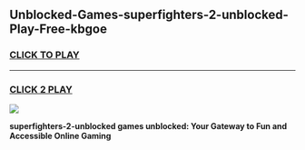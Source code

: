
## Unblocked-Games-superfighters-2-unblocked-Play-Free-kbgoe
<h3>
<a href="https://premium76.site?title=superfighters-2-unblocked&ref=10A">CLICK TO PLAY</a></h3>
<hr>

<h3>
<a href="https://premium76.site?title=superfighters-2-unblocked&ref=10A">CLICK 2 PLAY</a>
  
</h3>

<a href="https://premium76.site?title=superfighters-2-unblocked&ref=10A"><img src="https://clearcache.store/games.png"></a>


**superfighters-2-unblocked games unblocked: Your Gateway to Fun and Accessible Online Gaming**

